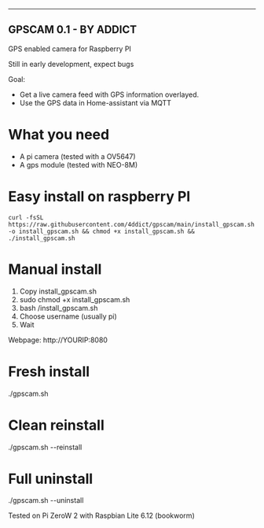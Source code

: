 ----------------------
GPSCAM 0.1 - BY ADDICT
----------------------
GPS enabled camera for Raspberry PI

Still in early development, expect bugs

Goal: 
- Get a live camera feed with GPS information overlayed. 
- Use the GPS data in Home-assistant via MQTT

# What you need
- A pi camera (tested with a OV5647)
- A gps module (tested with NEO-8M)

# Easy install on raspberry PI
````
curl -fsSL https://raw.githubusercontent.com/4ddict/gpscam/main/install_gpscam.sh -o install_gpscam.sh && chmod +x install_gpscam.sh && ./install_gpscam.sh
````

# Manual install
1. Copy install_gpscam.sh
2. sudo chmod +x install_gpscam.sh
3. bash /install_gpscam.sh
4. Choose username (usually pi)
5. Wait

  
Webpage: http://YOURIP:8080

# Fresh install
./gpscam.sh
# Clean reinstall
./gpscam.sh --reinstall
# Full uninstall
./gpscam.sh --uninstall

Tested on Pi ZeroW 2 with Raspbian Lite 6.12 (bookworm)
